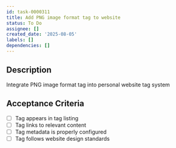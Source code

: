 ```yaml
---
id: task-0000311
title: Add PNG image format tag to website
status: To Do
assignee: []
created_date: '2025-08-05'
labels: []
dependencies: []
---
```


## Description

Integrate PNG image format tag into personal website tag system

## Acceptance Criteria

- [ ] Tag appears in tag listing
- [ ] Tag links to relevant content
- [ ] Tag metadata is properly configured
- [ ] Tag follows website design standards
